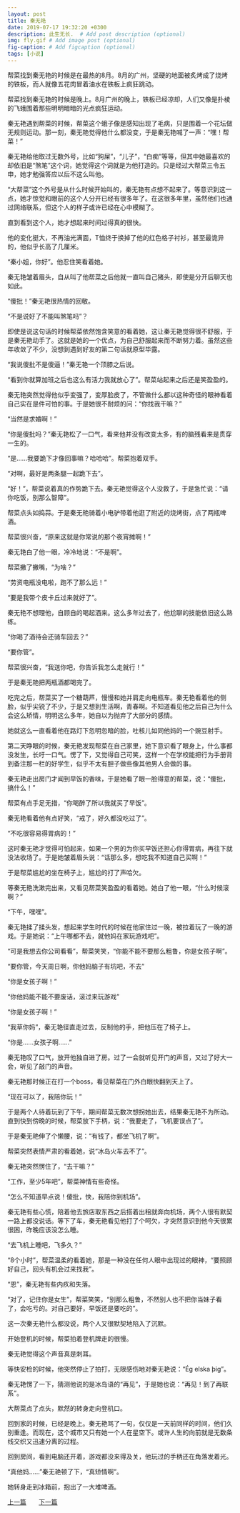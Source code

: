 ```yaml
---
layout: post
title: 秦无艳
date: 2019-07-17 19:32:20 +0300
description: 此生无长.  # Add post description (optional)
img: fly.gif # Add image post (optional)
fig-caption: # Add figcaption (optional)
tags: [小说]
---
```


帮菜找到秦无艳的时候是在最热的8月。8月的广州，坚硬的地面被炙烤成了烧烤的铁板，而人就像五花肉冒着油水在铁板上疯狂跳动。

帮菜找到秦无艳的时候是晚上。8月广州的晚上，铁板已经凉却，人们又像是扑棱的飞蛾围着那些明明暗暗的光点疯狂运动。

秦无艳遇到帮菜的时候，帮菜这个蛾子像是感知出现了毛病，只是围着一个花坛做无规则运动。那一刻，秦无艳觉得他什么都没变，于是秦无艳喊了一声：“嘿！帮菜！”

秦无艳给他取过无数外号，比如“狗屎”，“儿子”，“白痴”等等，但其中她最喜欢的却依旧是“煞笔”这个词，她觉得这个词就是为他打造的。只是经过大帮菜三令五申，她才勉强答应以后不这么叫他。

“大帮菜”这个外号是从什么时候开始叫的，秦无艳有点想不起来了。等意识到这一点，她才惊觉和眼前的这个人分开已经有很多年了。在这很多年里，虽然他们也通过网络联系，但这个人的样子或许已经在心中模糊了。

直到看到这个人，她才想起来时间过得真的很快。

他的变化挺大，不再油光满面，T恤终于换掉了他的红色格子衬衫，甚至最诡异的，他似乎长高了几厘米。

“秦小姐，你好”。他忍住笑看着她。

秦无艳皱着眉头，自从叫了他帮菜之后他就一直叫自己猪头，即使是分开后聊天也如此。

“傻批！”秦无艳很热情的回敬。

“不是说好了不能叫煞笔吗”？

即使是说这句话的时候帮菜依然饱含笑意的看着她，这让秦无艳觉得很不舒服，于是秦无艳动手了。这就是她的一个优点，为自己舒服起来而不断努力着。虽然这些年收敛了不少，没想到遇到好友的第二句话就原型毕露。

“我说傻批不是傻逼！”秦无艳一个顶膝之后说。

“看到你就算加班之后也这么有活力我就放心了”。帮菜站起来之后还是笑盈盈的。

秦无艳突然觉得他似乎变强了，变厚脸皮了，不管做什么都以这种奇怪的眼神看着自己实在是件可怕的事。于是她很不耐烦的问：“你找我干嘛？”

“当然是求婚啊！”

“你是傻批吗？”秦无艳松了一口气，看来他并没有改变太多，有的脑残看来是贯穿一生的。

“是……我要跪下才像回事嘛？哈哈哈”。帮菜抱着双手。

“对啊，最好是两条腿一起跪下去”。

“好！”，帮菜说着真的作势跪下去。秦无艳觉得这个人没救了，于是急忙说：“请你吃饭，别那么智障”。

帮菜点头如捣蒜。于是秦无艳骑着小电驴带着他逛了附近的烧烤街，点了两瓶啤酒。

帮菜很兴奋，“原来这就是你常说的那个夜宵摊啊！”

秦无艳白了他一眼，冷冷地说：“不是啊”。

帮菜撇了撇嘴，“为啥？”

“劳资电瓶没电啦，跑不了那么远！”

“要是我带个皮卡丘过来就好了”。

秦无艳不想理他，自顾自的喝起酒来。这么多年过去了，他尬聊的技能依旧这么熟练。

“你喝了酒待会还骑车回去？”

“要你管”。

帮菜很兴奋，“我送你吧，你告诉我怎么走就行！”

于是秦无艳把两瓶酒都喝完了。

吃完之后，帮菜买了一个糖葫芦，慢慢和她并肩走向电瓶车。秦无艳看着他的侧脸，似乎尖锐了不少，于是又想到生活啊，青春啊。不知道看见他之后自己为什么会这么矫情，明明这么多年，她自以为抛弃了大部分的感情。

她就这么一直看着他在路灯下忽明忽暗的脸，吐核儿如同他妈的一个豌豆射手。

 

第二天睁眼的时候，秦无艳发现帮菜在自己家里，她下意识看了眼身上，什么事都没发生，长吁一口气。愣了下，又觉得自己可笑，这样一个在学校能把行为手册背到备注那一栏的好学生，似乎不太有胆子做些像其他男人会做的事。

秦无艳走出房门才闻到早饭的香味，于是她看了眼一脸得意的帮菜，说：“傻批，搞什么！”

帮菜有点手足无措，“你喝醉了所以我就买了早饭”。

秦无艳看着他有点好笑，“戒了，好久都没吃过了”。

“不吃很容易得胃病的！”

这时秦无艳才觉得可怕起来，如果一个男的为你买早饭还担心你得胃病，再往下就没法收场了。于是她皱着眉头说：“话那么多，想吃我不知道自己买啊！”

于是帮菜尴尬的坐在椅子上，尴尬的打了声哈欠。

等秦无艳洗漱完出来，又看见帮菜笑盈盈的看着她。她白了他一眼，“什么时候滚啊？”

“下午，嘿嘿”。

秦无艳揉了揉头发，想起来学生时代的时候在他家住过一晚，被拉着玩了一晚的游戏。于是她说：“上午哪都不去，就他妈在家玩游戏吧”。

“可是我想去你公司看看”，帮菜笑笑，“你能不能不要那么粗鲁，你是女孩子啊”。

“要你管，今天周日啊，你他妈脑子有坑吧，不去”

“你是女孩子啊！”

“你他妈能不能不要废话，滚过来玩游戏”

“你是女孩子啊！”

“我草你妈”，秦无艳径直走过去，反制他的手，把他压在了椅子上。

“你是……女孩子啊……”

秦无艳叹了口气，放开他独自进了房。过了一会就听见开门的声音，又过了好大一会，听见了敲门的声音。

秦无艳那时候正在打一个boss，看见帮菜在门外白眼快翻到天上了。

“现在可以了，我陪你玩！”

 

于是两个人待着玩到了下午，期间帮菜无数次想拐她出去，结果秦无艳不为所动。直到快到傍晚的时候，帮菜放下手柄，说：“我要走了，飞机要误点了”。

于是秦无艳伸了个懒腰，说：“有钱了，都坐飞机了啊”。

帮菜突然表情严肃的看着她，说“冰岛火车去不了”。

秦无艳突然愣住了，“去干嘛？”

“工作，至少5年吧”，帮菜神情有些奇怪。

“怎么不知道早点说！傻批，快，我陪你到机场”。

秦无艳有些心慌，陪着他去旅店取东西之后搭着出租就奔向机场，两个人很有默契一路上都没说话。等下了车，秦无艳看见他打了个呵欠，才突然意识到他今天很累很困，昨晚应该没怎么睡。

“去飞机上睡吧，飞多久？”

“8个小时”，帮菜温柔的看着她，那是一种没在任何人眼中出现过的眼神，“要照顾好自己，回头有机会过来找我”。

“恩”，秦无艳有些内疚和失落。

“对了，记住你是女生”，帮菜笑笑，“别那么粗鲁，不然别人也不把你当妹子看了，会吃亏的。对自己要好，早饭还是要吃的”。

这一次秦无艳什么都没说，两个人又很默契地陷入了沉默。

开始登机的时候，帮菜拍着登机牌走的很慢。

秦无艳觉得这个声音真是刺耳。

等快安检的时候，他突然停止了拍打，无限感伤地对秦无艳说：“Ég elska þig”。

秦无艳愣了一下，猜测他说的是冰岛语的“再见”，于是她也说：“再见！到了再联系”。

大帮菜点了点头，默然的转身走向登机口。

 

回到家的时候，已经是晚上。秦无艳骂了一句，仅仅是一天前同样的时间，他们久别重逢。而现在，这个城市又只有她一个人在星空下。或许人生的向前就是无数条线交织又迅速分离的过程。

回到房间，看到电脑还开着，游戏都没来得及关，他玩过的手柄还在角落发着光。

“真他妈……”秦无艳顿了下，“真矫情啊”。

她转身走到冰箱前，抱出了一大堆啤酒。

[上一篇](../writting3/)&emsp;&emsp;[下一篇](../writting5/)